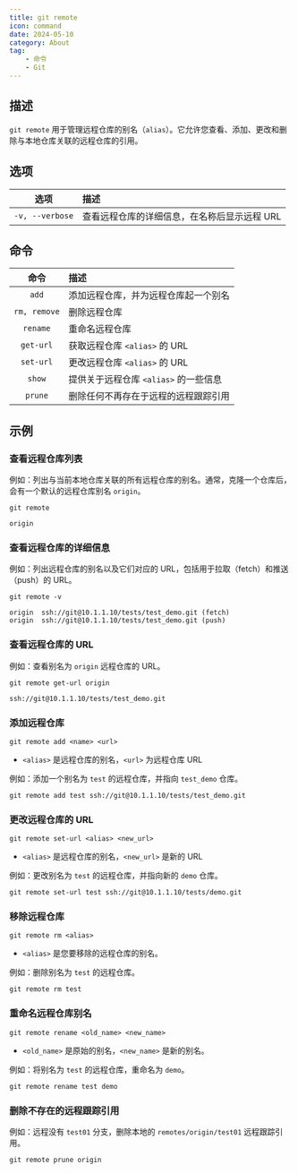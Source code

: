 ```yaml
---
title: git remote
icon: command
date: 2024-05-10
category: About
tag:
    - 命令
    - Git
---
```


## 描述

`git remote` 用于管理远程仓库的别名（`alias`）。它允许您查看、添加、更改和删除与本地仓库关联的远程仓库的引用。

## 选项

|  选项  |  描述  |
|  :----:  |  :----  |
|  `-v, --verbose`  |  查看远程仓库的详细信息，在名称后显示远程 URL  |

## 命令

|  命令  |  描述  |
|  :----:  |  :----  |
|  `add`  |  添加远程仓库，并为远程仓库起一个别名  |
|  `rm, remove`  |  删除远程仓库  |
|  `rename`  |  重命名远程仓库  |
|  `get-url`  |  获取远程仓库 `<alias>` 的 URL  |
|  `set-url`  |  更改远程仓库 `<alias>` 的 URL  |
|  `show`  |  提供关于远程仓库 `<alias>` 的一些信息  |
|  `prune`  |  删除任何不再存在于远程的远程跟踪引用  |

## 示例

### 查看远程仓库列表

例如：列出与当前本地仓库关联的所有远程仓库的别名。通常，克隆一个仓库后，会有一个默认的远程仓库别名 `origin`。

```shell
git remote

origin
```

### 查看远程仓库的详细信息

例如：列出远程仓库的别名以及它们对应的 URL，包括用于拉取（fetch）和推送（push）的 URL。

```shell
git remote -v

origin  ssh://git@10.1.1.10/tests/test_demo.git (fetch)
origin  ssh://git@10.1.1.10/tests/test_demo.git (push)
```

### 查看远程仓库的 URL

例如：查看别名为 `origin` 远程仓库的 URL。

```shell
git remote get-url origin

ssh://git@10.1.1.10/tests/test_demo.git
```

### 添加远程仓库

```shell
git remote add <name> <url>
```

- `<alias>` 是远程仓库的别名，`<url>` 为远程仓库 URL

例如：添加一个别名为 `test` 的远程仓库，并指向 `test_demo` 仓库。

```shell
git remote add test ssh://git@10.1.1.10/tests/test_demo.git
```

### 更改远程仓库的 URL

```shell
git remote set-url <alias> <new_url>
```

- `<alias>` 是远程仓库的别名，`<new_url>` 是新的 URL

例如：更改别名为 `test` 的远程仓库，并指向新的 `demo` 仓库。

```shell
git remote set-url test ssh://git@10.1.1.10/tests/demo.git
```

### 移除远程仓库

```shell
git remote rm <alias>
```

- `<alias>` 是您要移除的远程仓库的别名。

例如：删除别名为 `test` 的远程仓库。

```shell
git remote rm test
```

### 重命名远程仓库别名

```shell
git remote rename <old_name> <new_name>
```

- `<old_name>` 是原始的别名，`<new_name>` 是新的别名。

例如：将别名为 `test` 的远程仓库，重命名为 `demo`。

```shell
git remote rename test demo
```

### 删除不存在的远程跟踪引用

例如：远程没有 `test01` 分支，删除本地的 `remotes/origin/test01` 远程跟踪引用。

```shell
git remote prune origin
```
